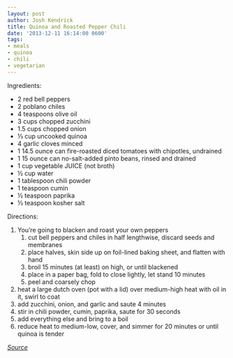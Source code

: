 ```yaml
---
layout: post
author: Josh Kendrick
title: Quinoa and Roasted Pepper Chili
date: '2013-12-11 16:14:00 0600'
tags:
- meals
- quinoa
- chili
- vegetarian
---
```


Ingredients:
* 2 red bell peppers
* 2 poblano chiles
* 4 teaspoons olive oil
* 3 cups chopped zucchini
* 1.5 cups chopped onion
* ⅓ cup uncooked quinoa
* 4 garlic cloves minced
* 1 14.5 ounce can fire-roasted diced tomatoes with chipotles, undrained
* 1 15 ounce can no-salt-added pinto beans, rinsed and drained
* 1 cup vegetable JUICE (not broth)
* ½ cup water
* 1 tablespoon chili powder
* 1 teaspoon cumin
* ½ teaspoon paprika
* ⅓ teaspoon kosher salt

Directions:
1. You’re going to blacken and roast your own peppers
   1. cut bell peppers and chiles in half lengthwise, discard seeds and membranes
   2. place halves, skin side up on foil-lined baking sheet, and flatten with hand
   3. broil 15 minutes (at least) on high, or until blackened
   4. place in a paper bag, fold to close lightly, let stand 10 minutes
   5. peel and coarsely chop
1. heat a large dutch oven (pot with a lid) over medium-high heat with oil in it, swirl to coat
2. add zucchini, onion, and garlic and saute 4 minutes
3. stir in chili powder, cumin, paprika, saute for 30 seconds
4. add everything else and bring to a boil
5. reduce heat to medium-low, cover, and simmer for 20 minutes or until quinoa is tender

*[Source](http://www.myrecipes.com/recipe/quinoa-roasted-pepper-chili-50400000117880/)*
